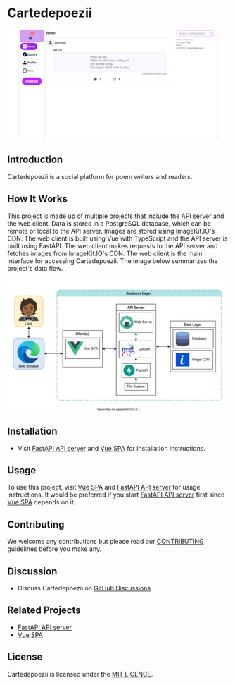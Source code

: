 # Cartedepoezii

![Screenshot of Cartedepoezii](.github/assets/Screenshot.png)

## Introduction

Cartedepoezii is a social platform for poem writers and readers.

## How It Works

This project is made up of multiple projects that include the API server and the web client. Data is stored in a PostgreSQL database, which can be remote or local to the API server. Images are stored using ImageKit.IO's CDN. The web client is built using Vue with TypeScript and the API server is built using FastAPI. The web client makes requests to the API server and fetches images from ImageKit.IO's CDN. The web client is the main interface for accessing Cartedepoezii. The image below summarizes the project's data flow.

![Cartedepoezii architecture](.github/assets/ProjectArchitecture.svg)

## Installation

+ Visit [FastAPI API server](backend/) and [Vue SPA](web_client/) for installation instructions.

## Usage

To use this project, visit [Vue SPA](web_client/) and [FastAPI API server](backend/) for usage instructions. It would be preferred if you start [FastAPI API server](backend/) first since [Vue SPA](web_client/) depends on it.

## Contributing

We welcome any contributions but please read our [CONTRIBUTING](./CONTRIBUTING.md) guidelines before you make any.

## Discussion

+ Discuss Cartedepoezii on [GitHub Discussions](https://github.com/B3zaleel/Cartedepoezii/discussions)

## Related Projects

+ [FastAPI API server](backend/)
+ [Vue SPA](web_client/)

## License

Cartedepoezii is licensed under the [MIT LICENCE](LICENSE).

